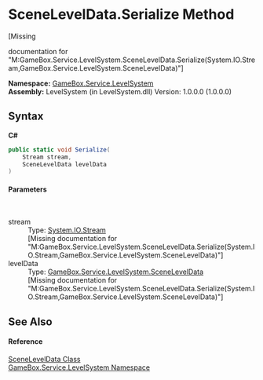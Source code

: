 # SceneLevelData.Serialize Method 
 

\[Missing <summary> documentation for "M:GameBox.Service.LevelSystem.SceneLevelData.Serialize(System.IO.Stream,GameBox.Service.LevelSystem.SceneLevelData)"\]

**Namespace:**&nbsp;<a href="624c2ca8-2880-f7a3-3eb1-01587cc3f61e">GameBox.Service.LevelSystem</a><br />**Assembly:**&nbsp;LevelSystem (in LevelSystem.dll) Version: 1.0.0.0 (1.0.0.0)

## Syntax

**C#**<br />
``` C#
public static void Serialize(
	Stream stream,
	SceneLevelData levelData
)
```


#### Parameters
&nbsp;<dl><dt>stream</dt><dd>Type: <a href="http://msdn2.microsoft.com/zh-cn/library/8f86tw9e" target="_blank">System.IO.Stream</a><br />\[Missing <param name="stream"/> documentation for "M:GameBox.Service.LevelSystem.SceneLevelData.Serialize(System.IO.Stream,GameBox.Service.LevelSystem.SceneLevelData)"\]</dd><dt>levelData</dt><dd>Type: <a href="a9793bac-27de-e88a-f4cf-774a2ec14d09">GameBox.Service.LevelSystem.SceneLevelData</a><br />\[Missing <param name="levelData"/> documentation for "M:GameBox.Service.LevelSystem.SceneLevelData.Serialize(System.IO.Stream,GameBox.Service.LevelSystem.SceneLevelData)"\]</dd></dl>

## See Also


#### Reference
<a href="a9793bac-27de-e88a-f4cf-774a2ec14d09">SceneLevelData Class</a><br /><a href="624c2ca8-2880-f7a3-3eb1-01587cc3f61e">GameBox.Service.LevelSystem Namespace</a><br />